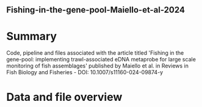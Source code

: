 ## Fishing-in-the-gene-pool-Maiello-et-al-2024

# Summary
Code, pipeline and files associated with the article titled 'Fishing in the gene-pool: implementing trawl-associated eDNA metaprobe for large scale monitoring of fish assemblages' published by Maiello et al. in Reviews in Fish Biology and Fisheries - DOI: 10.1007/s11160-024-09874-y

# Data and file overview

